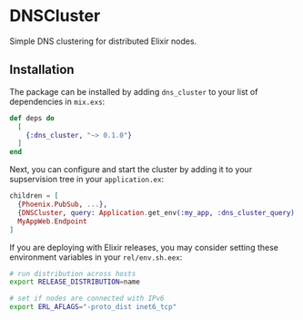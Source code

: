 # DNSCluster

Simple DNS clustering for distributed Elixir nodes.

## Installation

The package can be installed by adding `dns_cluster` to your list of dependencies in `mix.exs`:

```elixir
def deps do
  [
    {:dns_cluster, "~> 0.1.0"}
  ]
end
```

Next, you can configure and start the cluster by adding it to your supservision
tree in your `application.ex`:

```elixir
children = [
  {Phoenix.PubSub, ...},
  {DNSCluster, query: Application.get_env(:my_app, :dns_cluster_query) || :ignore},
  MyAppWeb.Endpoint
]
```

If you are deploying with Elixir releases, you may consider setting these environment variables
in your `rel/env.sh.eex`:

```sh
# run distribution across hosts
export RELEASE_DISTRIBUTION=name

# set if nodes are connected with IPv6
export ERL_AFLAGS="-proto_dist inet6_tcp"
```
